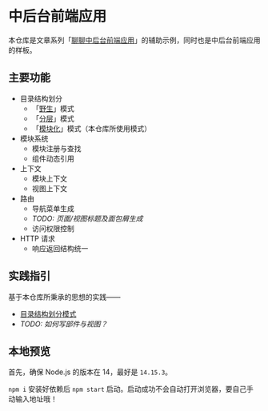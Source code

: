 # 中后台前端应用

本仓库是文章系列「[聊聊中后台前端应用](https://ourai.ws/series/talking-about-frontend-of-web-based-management-systems/)」的辅助示例，同时也是中后台前端应用的样板。

## 主要功能

- 目录结构划分
  - 「[野生](app/structure/wild)」模式
  - 「[分层](app/structure/layered)」模式
  - 「[模块化](app/structure/modularized)」模式（本仓库所使用模式）
- 模块系统
  - 模块注册与查找
  - 组件动态引用
- 上下文
  - 模块上下文
  - 视图上下文
- 路由
  - 导航菜单生成
  - _TODO: 页面/视图标题及面包屑生成_
  - 访问权限控制
- HTTP 请求
  - 响应返回结构统一

## 实践指引

基于本仓库所秉承的思想的实践——

- [目录结构划分模式](cookbook/patterns-of-directory-structure.md)
- _TODO: 如何写部件与视图？_

## 本地预览

首先，确保 Node.js 的版本在 14，最好是 `14.15.3`。

`npm i` 安装好依赖后 `npm start` 启动。启动成功不会自动打开浏览器，要自己手动输入地址哦！
